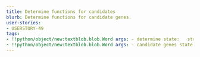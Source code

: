 ```yaml
---
title: Determine functions for candidates
blurb: Determine functions for candidate genes.
user-stories:
- USERSTORY-49
tags:
- !!python/object/new:textblob.blob.Word args: - determine state:   string: determine   pos_tag: null
- !!python/object/new:textblob.blob.Word args: - candidate genes state:   string: candidate genes   pos_tag: null
---
```

